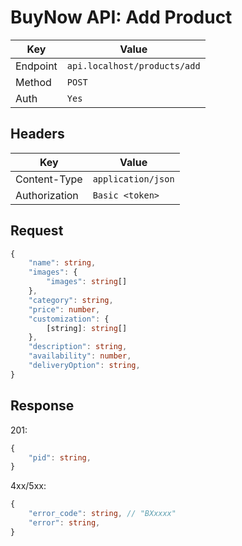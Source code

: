 # BuyNow API: Add Product

| Key      | Value                        |
| -------- | ---------------------------- |
| Endpoint | `api.localhost/products/add` |
| Method   | `POST`                       |
| Auth     | `Yes`                        |

## Headers

| Key           | Value              |
| ------------- | ------------------ |
| Content-Type  | `application/json` |
| Authorization | `Basic <token>`    |

## Request

```ts
{
    "name": string,
    "images": {
        "images": string[]
    },
    "category": string,
    "price": number,
    "customization": {
        [string]: string[]
    },
    "description": string,
    "availability": number,
    "deliveryOption": string,
}
```

## Response

201:

```ts
{
    "pid": string,
}
```

4xx/5xx:

```ts
{   
    "error_code": string, // "BXxxxx"
    "error": string,
}
```
